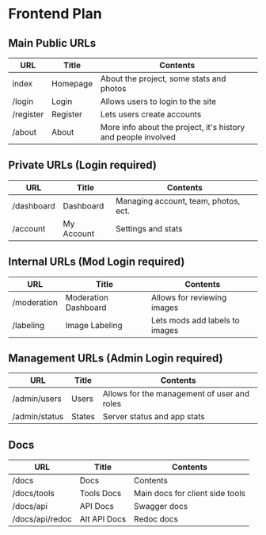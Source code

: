# Frontend Plan

## Main Public URLs
| URL | Title | Contents |
|-----|-------|----------|
| index | Homepage | About the project, some stats and photos |
| /login | Login | Allows users to login to the site |
| /register | Register | Lets users create accounts |
| /about | About | More info about the project, it's history and people involved |

## Private URLs (Login required)
| URL | Title | Contents |
|-----|-------|----------|
| /dashboard | Dashboard | Managing account, team, photos, ect. |
| /account | My Account | Settings and stats |

## Internal URLs (Mod Login required)
| URL | Title | Contents |
|-----|-------|----------|
| /moderation | Moderation Dashboard | Allows for reviewing images |
| /labeling | Image Labeling | Lets mods add labels to images |

## Management URLs (Admin Login required)
| URL | Title | Contents |
|-----|-------|----------|
| /admin/users | Users | Allows for the management of user and roles |
| /admin/status | States | Server status and app stats |

## Docs
| URL | Title | Contents |
|-----|-------|----------|
| /docs | Docs | Contents |
| /docs/tools | Tools Docs | Main docs for client side tools |
| /docs/api | API Docs | Swagger docs |
| /docs/api/redoc | Alt API Docs | Redoc docs |
